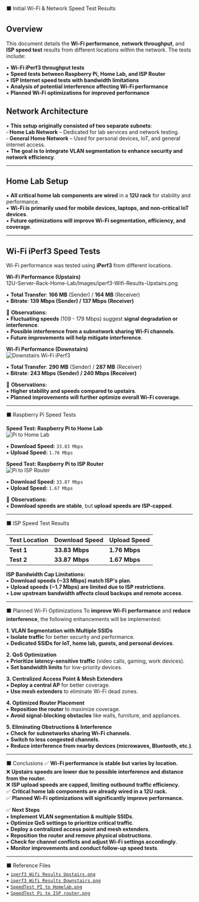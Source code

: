 ⬛️ Initial Wi-Fi & Network Speed Test Results

## Overview
This document details the **Wi-Fi performance**, **network throughput**, and **ISP speed test** results from different locations within the network. The tests include:

▪️ **Wi-Fi iPerf3 throughput tests**  
▪️ **Speed tests between Raspberry Pi, Home Lab, and ISP Router**  
▪️ **ISP Internet speed tests with bandwidth limitations**  
▪️ **Analysis of potential interference affecting Wi-Fi performance**  
▪️ **Planned Wi-Fi optimizations for improved performance**  

## Network Architecture
▪️ **This setup originally consisted of two separate subnets**:  
▫️ **Home Lab Network** – Dedicated for lab services and network testing.  
▫️ **General Home Network** – Used for personal devices, IoT, and general internet access.  
▪️ **The goal is to integrate VLAN segmentation to enhance security and network efficiency**.  

---

## Home Lab Setup  
▪️ **All critical home lab components are wired** in a **12U rack** for stability and performance.  
▪️ **Wi-Fi is primarily used for mobile devices, laptops, and non-critical IoT devices**.  
▪️ **Future optimizations will improve Wi-Fi segmentation, efficiency, and coverage**.  

---

## Wi-Fi iPerf3 Speed Tests
Wi-Fi performance was tested using **iPerf3** from different locations.  

**Wi-Fi Performance (Upstairs)**  
12U-Server-Rack-Home-Lab/Images/iperf3-Wifi-Results-Upstairs.png

▪️ **Total Transfer**: **166 MB** (Sender) / **164 MB** (Receiver)  
▪️ **Bitrate**: **139 Mbps (Sender) / 137 Mbps (Receiver)**  

📌 **Observations:**  
▪️ **Fluctuating speeds** (109 - 179 Mbps) suggest **signal degradation or interference**.  
▪️ **Possible interference from a subnetwork sharing Wi-Fi channels**.  
▪️ **Future improvements will help mitigate interference**.  

 **Wi-Fi Performance (Downstairs)**  
![Downstairs Wi-Fi iPerf3](../iperf3%20Wifi%20Results%20Downstairs.png)  

▪️ **Total Transfer**: **290 MB** (Sender) / **287 MB** (Receiver)  
▪️ **Bitrate**: **243 Mbps (Sender) / 240 Mbps (Receiver)**  

📌 **Observations:**  
▪️ **Higher stability and speeds compared to upstairs**.  
▪️ **Planned improvements will further optimize overall Wi-Fi coverage**.  

---

⬛️ Raspberry Pi Speed Tests  

 **Speed Test: Raspberry Pi to Home Lab**  
![Pi to Home Lab](../SpeedTest%20PI%20to%20Homelab.png)  

▪️ **Download Speed:** `33.83 Mbps`  
▪️ **Upload Speed:** `1.76 Mbps`  

 **Speed Test: Raspberry Pi to ISP Router**  
![Pi to ISP Router](../SpeedTest%20Pi%20to%20ISP%20router.png)  

▪️ **Download Speed:** `33.87 Mbps`  
▪️ **Upload Speed:** `1.67 Mbps`  

📌 **Observations:**  
▪️ **Download speeds are stable**, but **upload speeds are ISP-capped**.  

---

⬛️ ISP Speed Test Results  

| Test Location | Download Speed | Upload Speed |
|--------------|---------------|-------------|
| **Test 1** | **33.83 Mbps** | **1.76 Mbps** |
| **Test 2** | **33.87 Mbps** | **1.67 Mbps** |

 **ISP Bandwidth Cap Limitations:**  
▪️ **Download speeds (~33 Mbps) match ISP's plan**.  
▪️ **Upload speeds (~1.7 Mbps) are limited due to ISP restrictions**.  
▪️ **Low upstream bandwidth affects cloud backups and remote access**.  

---

⬛️ Planned Wi-Fi Optimizations
To **improve Wi-Fi performance** and **reduce interference**, the following enhancements will be implemented:  

 **1. VLAN Segmentation with Multiple SSIDs**  
▪️ **Isolate traffic** for better security and performance.  
▪️ **Dedicated SSIDs for IoT, home lab, guests, and personal devices**.  

 **2. QoS Optimization**  
▪️ **Prioritize latency-sensitive traffic** (video calls, gaming, work devices).  
▪️ **Set bandwidth limits** for low-priority devices.  

 **3. Centralized Access Point & Mesh Extenders**  
▪️ **Deploy a central AP** for better coverage.  
▪️ **Use mesh extenders** to eliminate Wi-Fi dead zones.  

 **4. Optimized Router Placement**  
▪️ **Reposition the router** to maximize coverage.  
▪️ **Avoid signal-blocking obstacles** like walls, furniture, and appliances.  

 **5. Eliminating Obstructions & Interference**  
▪️ **Check for subnetworks sharing Wi-Fi channels**.  
▪️ **Switch to less congested channels**.  
▪️ **Reduce interference from nearby devices (microwaves, Bluetooth, etc.)**.  

---

⬛️ Conclusions
✅ **Wi-Fi performance is stable but varies by location.**  
❌ **Upstairs speeds are lower due to possible interference and distance from the router.**  
❌ **ISP upload speeds are capped, limiting outbound traffic efficiency.**  
✅ **Critical home lab components are already wired in a 12U rack.**  
✅ **Planned Wi-Fi optimizations will significantly improve performance.**  

✅ **Next Steps**  
▪️ **Implement VLAN segmentation & multiple SSIDs**.  
▪️ **Optimize QoS settings to prioritize critical traffic**.  
▪️ **Deploy a centralized access point and mesh extenders**.  
▪️ **Reposition the router and remove physical obstructions**.  
▪️ **Check for channel conflicts and adjust Wi-Fi settings accordingly**.  
▪️ **Monitor improvements and conduct follow-up speed tests**.  

---

⬛️ Reference Files  
▪️ [`iperf3 Wifi Results Upstairs.png`](../iperf3%20Wifi%20Results%20Upstairs.png)  
▪️ [`iperf3 Wifi Results Downstairs.png`](../iperf3%20Wifi%20Results%20Downstairs.png)  
▪️ [`SpeedTest PI to Homelab.png`](../SpeedTest%20PI%20to%20Homelab.png)  
▪️ [`SpeedTest Pi to ISP router.png`](../SpeedTest%20Pi%20to%20ISP%20router.png)  
